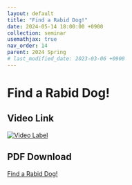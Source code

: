 ```yaml
---
layout: default
title: "Find a Rabid Dog!"
date: 2024-05-14 18:00:00 +0900
collection: seminar
usemathjax: true
nav_order: 14
parent: 2024 Spring
# last_modified_date: 2023-03-06 +0900
---
```

# Find a Rabid Dog!
<!-- ## <center> Abstract </center>
Francis Guthrie claimed in 1852 the four color problem. We
proof two essential lemmas and then solve six color problem. We expand
the proof of six color problem into five, four color problem. Kempe
published this proof in 1879. However the flaw was discovered in 1890
by Heawood. Although flawed, Kempe’s idea was used as one of a basic
tool. -->
## Video Link

[![Video Label](https://img.youtube.com/vi/J8ZixGK1Wgg/hqdefault.jpg)](https://youtu.be/J8ZixGK1Wgg)

## PDF Download

<a target='_blank' href='download/dog.pdf'>Find a Rabid Dog! </a>